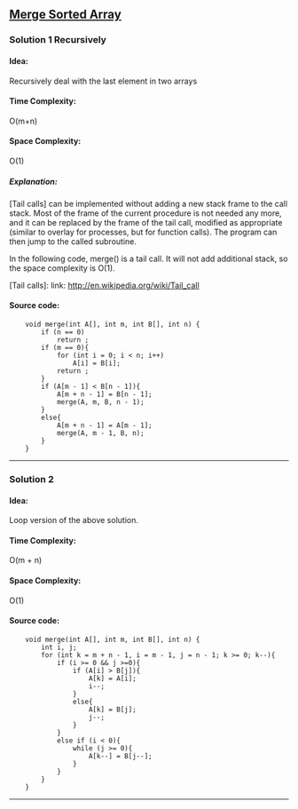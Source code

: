 ## [Merge Sorted Array](https://leetcode.com/problems/merge-sorted-array/) 

### Solution 1 Recursively
#### Idea:
Recursively deal with the last element in two arrays
#### Time Complexity:
O(m+n)
#### Space Complexity:
O(1)

##### Explanation:
[Tail calls] can be implemented without adding a new stack frame to the call stack. Most of the frame of the current procedure is not needed any more, and it can be replaced by the frame of the tail call, modified as appropriate (similar to overlay for processes, but for function calls). The program can then jump to the called subroutine. 

In the following code, merge() is a tail call. It will not add additional stack, so the space complexity is O(1).

[Tail calls]: link: http://en.wikipedia.org/wiki/Tail_call
#### Source code:
```
    void merge(int A[], int m, int B[], int n) {
        if (n == 0)
            return ;
        if (m == 0){
            for (int i = 0; i < n; i++)
                A[i] = B[i];
            return ;
        }
        if (A[m - 1] < B[n - 1]){
            A[m + n - 1] = B[n - 1];
            merge(A, m, B, n - 1);
        }
        else{
            A[m + n - 1] = A[m - 1];
            merge(A, m - 1, B, n);
        }
    }
```

---

### Solution 2
#### Idea:
Loop version of the above solution.
#### Time Complexity:
O(m + n)
#### Space Complexity:
O(1) 
#### Source code:
```
    void merge(int A[], int m, int B[], int n) {
        int i, j;
        for (int k = m + n - 1, i = m - 1, j = n - 1; k >= 0; k--){
            if (i >= 0 && j >=0){
                if (A[i] > B[j]){
                    A[k] = A[i];
                    i--;
                }
                else{
                    A[k] = B[j];
                    j--;
                }
            }
            else if (i < 0){
                while (j >= 0){
                    A[k--] = B[j--];
                }
            }
        }
    }
```

---

